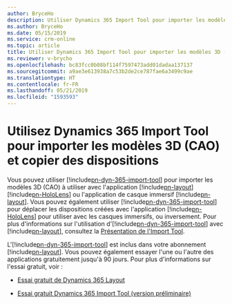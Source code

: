 ```yaml
---
author: BryceHo
description: Utiliser Dynamics 365 Import Tool pour importer les modèles 3D (CAO) et copier les dispositions entre Microsoft HoloLens et les casques immersifs
ms.author: BryceHo
ms.date: 05/15/2019
ms.service: crm-online
ms.topic: article
title: Utiliser Dynamics 365 Import Tool pour importer les modèles 3D (CAO) et copier les dispositions entre Microsoft HoloLens et les casques immersifs
ms.reviewer: v-brycho
ms.openlocfilehash: bc83fcc0b08bf114f7597473add01dadaa137137
ms.sourcegitcommit: a9ae3e613938a7c53b2de2ce787fae6a3499c9ae
ms.translationtype: HT
ms.contentlocale: fr-FR
ms.lasthandoff: 05/21/2019
ms.locfileid: "1593593"
---
```

# <a name="use-the-dynamics-365-import-tool-to-import-3d-cad-models-and-copy-layouts"></a>Utilisez Dynamics 365 Import Tool pour importer les modèles 3D (CAO) et copier des dispositions


Vous pouvez utiliser [!include[pn-dyn-365-import-tool](../includes/pn-dyn-365-import-tool.md)] pour importer les modèles 3D (CAO) à utiliser avec l'application [!include[pn-layout](../includes/pn-layout.md)] [!include[pn-HoloLens](../includes/pn-HoloLens.md)] ou l'application de casque immersif [!include[pn-layout](../includes/pn-layout.md)]. Vous pouvez également utiliser [!include[pn-dyn-365-import-tool](../includes/pn-dyn-365-import-tool.md)] pour déplacer les dispositions créées avec l'application [!include[pn-HoloLens](../includes/pn-HoloLens.md)] pour utiliser avec les casques immersifs, ou inversement. Pour plus d'informations sur l'utilisation d'[!include[pn-dyn-365-import-tool](../includes/pn-dyn-365-import-tool.md)] avec [!include[pn-layout](../includes/pn-layout.md)], consultez la [Présentation de l'Import Tool](https://docs.microsoft.com/en-us/dynamics365/mixed-reality/import-tool).

L'[!include[pn-dyn-365-import-tool](../includes/pn-dyn-365-import-tool.md)] est inclus dans votre abonnement [!include[pn-layout](../includes/pn-layout.md)]. Vous pouvez également essayer l'une ou l'autre des applications gratuitement jusqu'à 90 jours. Pour plus d'informations sur l'essai gratuit, voir :

- [Essai gratuit de Dynamics 365 Layout](try-layout-free.md)

- [Essai gratuit Dynamics 365 Import Tool (version préliminaire)](https://docs.microsoft.com/en-us/dynamics365/mixed-reality/import-tool/try-import-tool-free)



